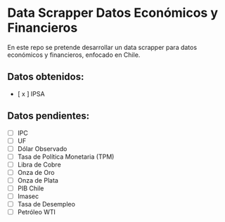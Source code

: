 # Data Scrapper Datos Económicos y Financieros

En este repo se pretende desarrollar un data scrapper para datos económicos y financieros, enfocado en Chile.
## Datos obtenidos:

- [ x ] IPSA

## Datos pendientes:
- [ ] IPC
- [ ] UF
- [ ] Dólar Observado
- [ ] Tasa de Política Monetaria (TPM)
- [ ] Libra de Cobre
- [ ] Onza de Oro
- [ ] Onza de Plata
- [ ] PIB Chile
- [ ] Imasec
- [ ] Tasa de Desempleo
- [ ] Petróleo WTI
